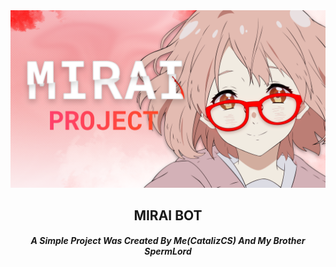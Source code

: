 <div align="center">
  <img src="https://raw.githubusercontent.com/m1raibot/.github/main/2.png" alt="Logo" /><br>
  <h2>MIRAI BOT</h2>
  <h5><i>A Simple Project Was Created By Me(CatalizCS) And My Brother SpermLord</i></h5>
</div>
